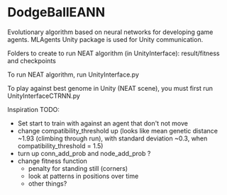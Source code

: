 # DodgeBallEANN

Evolutionary algorithm based on neural networks for developing game agents. MLAgents Unity package is used for Unity communication.

Folders to create to run NEAT algorithm (in UnityInterface): result/fitness and checkpoints

To run NEAT algorithm, run UnityInterface.py

To play against best genome in Unity (NEAT scene), you must first run UnityInterfaceCTRNN.py

Inspiration TODO:

- Set start to train with against an agent that don't not move
- change compatibility_threshold up (looks like mean genetic distance ~1.93 (climbing through run), with standard deviation ~0.3, when compatibility_threshold = 1.5)
- turn up conn_add_prob and node_add_prob ?
- change fitness function
  - penalty for standing still (corners)
  - look at patterns in positions over time
  - other things?
